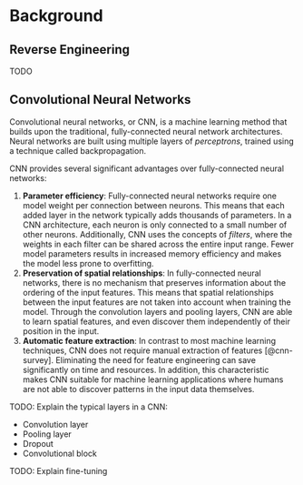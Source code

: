 # Background

## Reverse Engineering

TODO

## Convolutional Neural Networks

Convolutional neural networks, or CNN, is a machine learning method that builds upon the traditional, fully-connected neural network architectures. Neural networks are built using multiple layers of _perceptrons_, trained using a technique called backpropagation.

CNN provides several significant advantages over fully-connected neural networks:

1. **Parameter efficiency**: Fully-connected neural networks require one model weight per connection between neurons. This means that each added layer in the network typically adds thousands of parameters. In a CNN architecture, each neuron is only connected to a small number of other neurons. Additionally, CNN uses the concepts of _filters_, where the weights in each filter can be shared across the entire input range. Fewer model parameters results in increased memory efficiency and makes the model less prone to overfitting.
2. **Preservation of spatial relationships**: In fully-connected neural networks, there is no mechanism that preserves information about the ordering of the input features. This means that spatial relationships between the input features are not taken into account when training the model. Through the convolution layers and pooling layers, CNN are able to learn spatial features, and even discover them independently of their position in the input.
3. **Automatic feature extraction**: In contrast to most machine learning techniques, CNN does not require manual extraction of features [@cnn-survey]. Eliminating the need for feature engineering can save significantly on time and resources. In addition, this characteristic makes CNN suitable for machine learning applications where humans are not able to discover patterns in the input data themselves.

TODO: Explain the typical layers in a CNN:

- Convolution layer
- Pooling layer
- Dropout
- Convolutional block

TODO: Explain fine-tuning
